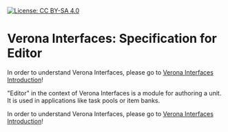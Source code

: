 [![License: CC BY-SA 4.0](https://img.shields.io/badge/License-CC%20BY--SA%204.0-lightgrey.svg)](https://creativecommons.org/licenses/by-sa/4.0/)
# Verona Interfaces: Specification for Editor

In order to understand Verona Interfaces, please go
to [Verona Interfaces Introduction](https://github.com/verona-interfaces/introduction)!

"Editor" in the context of Verona Interfaces is a module for 
authoring a unit. It is used in applications like task pools or item banks.

In order to understand Verona Interfaces, please go 
to [Verona Interfaces Introduction](https://github.com/verona-interfaces/introduction)! 

